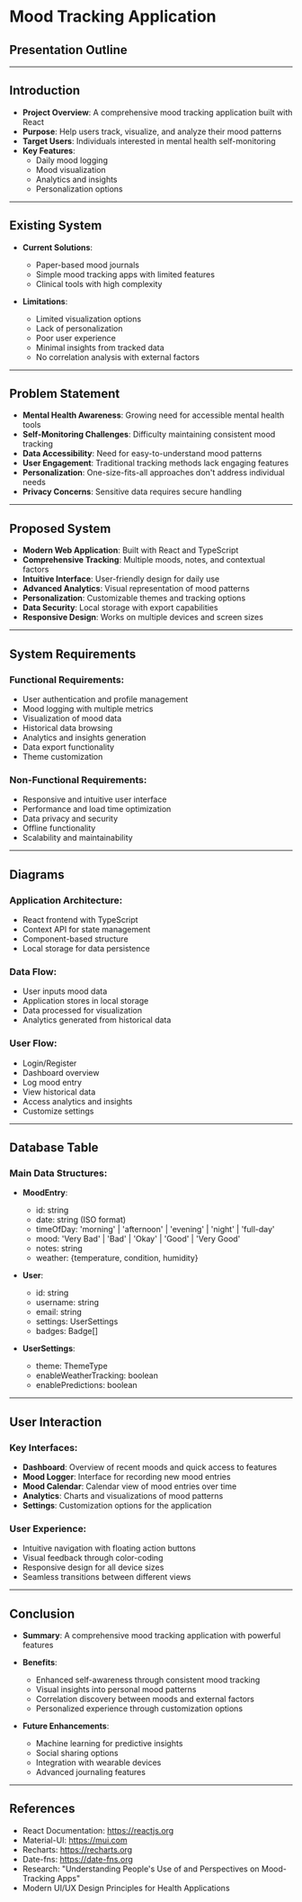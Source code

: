# Mood Tracking Application
## Presentation Outline

---

## Introduction

- **Project Overview**: A comprehensive mood tracking application built with React
- **Purpose**: Help users track, visualize, and analyze their mood patterns
- **Target Users**: Individuals interested in mental health self-monitoring
- **Key Features**: 
  - Daily mood logging
  - Mood visualization
  - Analytics and insights
  - Personalization options

---

## Existing System

- **Current Solutions**:
  - Paper-based mood journals
  - Simple mood tracking apps with limited features
  - Clinical tools with high complexity
  
- **Limitations**:
  - Limited visualization options
  - Lack of personalization
  - Poor user experience
  - Minimal insights from tracked data
  - No correlation analysis with external factors

---

## Problem Statement

- **Mental Health Awareness**: Growing need for accessible mental health tools
- **Self-Monitoring Challenges**: Difficulty maintaining consistent mood tracking
- **Data Accessibility**: Need for easy-to-understand mood patterns
- **User Engagement**: Traditional tracking methods lack engaging features
- **Personalization**: One-size-fits-all approaches don't address individual needs
- **Privacy Concerns**: Sensitive data requires secure handling

---

## Proposed System

- **Modern Web Application**: Built with React and TypeScript
- **Comprehensive Tracking**: Multiple moods, notes, and contextual factors
- **Intuitive Interface**: User-friendly design for daily use
- **Advanced Analytics**: Visual representation of mood patterns
- **Personalization**: Customizable themes and tracking options
- **Data Security**: Local storage with export capabilities
- **Responsive Design**: Works on multiple devices and screen sizes

---

## System Requirements

### Functional Requirements:
- User authentication and profile management
- Mood logging with multiple metrics
- Visualization of mood data
- Historical data browsing
- Analytics and insights generation
- Data export functionality
- Theme customization

### Non-Functional Requirements:
- Responsive and intuitive user interface
- Performance and load time optimization
- Data privacy and security
- Offline functionality
- Scalability and maintainability

---

## Diagrams

### Application Architecture:
- React frontend with TypeScript
- Context API for state management
- Component-based structure
- Local storage for data persistence

### Data Flow:
- User inputs mood data
- Application stores in local storage
- Data processed for visualization
- Analytics generated from historical data

### User Flow:
- Login/Register
- Dashboard overview
- Log mood entry
- View historical data
- Access analytics and insights
- Customize settings

---

## Database Table

### Main Data Structures:

- **MoodEntry**:
  - id: string
  - date: string (ISO format)
  - timeOfDay: 'morning' | 'afternoon' | 'evening' | 'night' | 'full-day'
  - mood: 'Very Bad' | 'Bad' | 'Okay' | 'Good' | 'Very Good'
  - notes: string
  - weather: {temperature, condition, humidity}

- **User**:
  - id: string
  - username: string
  - email: string
  - settings: UserSettings
  - badges: Badge[]

- **UserSettings**:
  - theme: ThemeType
  - enableWeatherTracking: boolean
  - enablePredictions: boolean

---

## User Interaction

### Key Interfaces:
- **Dashboard**: Overview of recent moods and quick access to features
- **Mood Logger**: Interface for recording new mood entries
- **Mood Calendar**: Calendar view of mood entries over time
- **Analytics**: Charts and visualizations of mood patterns
- **Settings**: Customization options for the application

### User Experience:
- Intuitive navigation with floating action buttons
- Visual feedback through color-coding
- Responsive design for all device sizes
- Seamless transitions between different views

---

## Conclusion

- **Summary**: A comprehensive mood tracking application with powerful features
- **Benefits**:
  - Enhanced self-awareness through consistent mood tracking
  - Visual insights into personal mood patterns
  - Correlation discovery between moods and external factors
  - Personalized experience through customization options

- **Future Enhancements**:
  - Machine learning for predictive insights
  - Social sharing options
  - Integration with wearable devices
  - Advanced journaling features

---

## References

- React Documentation: https://reactjs.org
- Material-UI: https://mui.com
- Recharts: https://recharts.org
- Date-fns: https://date-fns.org
- Research: "Understanding People's Use of and Perspectives on Mood-Tracking Apps"
- Modern UI/UX Design Principles for Health Applications 